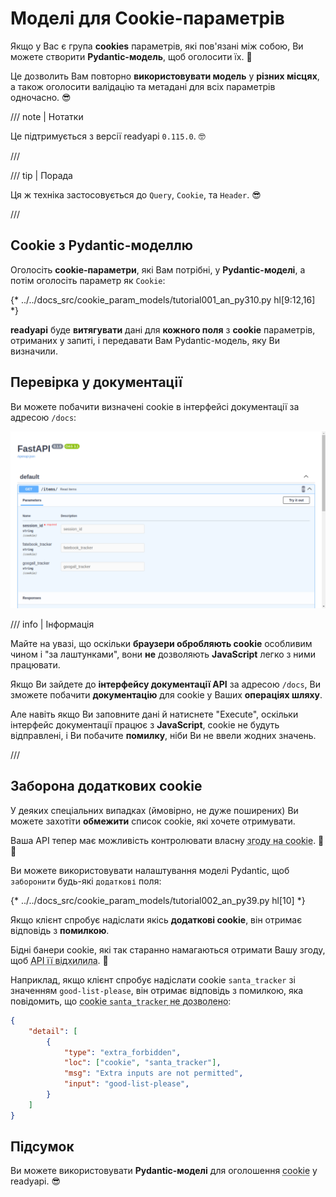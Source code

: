 # Моделі для Cookie-параметрів

Якщо у Вас є група **cookies** параметрів, які пов'язані між собою, Ви можете створити **Pydantic-модель**, щоб оголосити їх. 🍪

Це дозволить Вам повторно **використовувати модель** у **різних місцях**, а також оголосити валідацію та метадані для всіх параметрів одночасно. 😎

/// note | Нотатки

Це підтримується з версії readyapi  `0.115.0`. 🤓

///

/// tip | Порада

Ця ж техніка застосовується до `Query`, `Cookie`, та `Header`. 😎

///

## Cookie з Pydantic-моделлю

Оголосіть **cookie-параметри**, які Вам потрібні, у **Pydantic-моделі**, а потім оголосіть параметр як `Cookie`:

{* ../../docs_src/cookie_param_models/tutorial001_an_py310.py hl[9:12,16] *}

**readyapi** буде **витягувати** дані для **кожного поля** з **cookie** параметрів, отриманих у запиті, і передавати Вам Pydantic-модель, яку Ви визначили.

## Перевірка у документації

Ви можете побачити визначені cookie в інтерфейсі документації за адресою `/docs`:

<div class="screenshot">
<img src="/img/tutorial/cookie-param-models/image01.png">
</div>

/// info | Інформація

Майте на увазі, що оскільки **браузери обробляють cookie** особливим чином і "за лаштунками", вони **не** дозволяють **JavaScript** легко з ними працювати.

Якщо Ви зайдете до **інтерфейсу документації API** за адресою `/docs`, Ви зможете побачити **документацію** для cookie у Ваших **операціях шляху**.

Але навіть якщо Ви заповните дані й натиснете "Execute", оскільки інтерфейс документації працює з **JavaScript**, cookie не будуть відправлені, і Ви побачите **помилку**, ніби Ви не ввели жодних значень.

///

## Заборона додаткових cookie

У деяких спеціальних випадках (ймовірно, не дуже поширених) Ви можете захотіти **обмежити** список cookie, які хочете отримувати.

Ваша API тепер має можливість контролювати власну <abbr title="Це жарт, якщо що. Це не має нічого спільного зі згодою на використання cookie, але це кумедно, що навіть API тепер може відхиляти бідні cookie. Ловіть печиво. 🍪">згоду на cookie</abbr>. 🤪🍪

Ви можете використовувати налаштування моделі Pydantic, щоб `заборонити` будь-які `додаткові` поля:

{* ../../docs_src/cookie_param_models/tutorial002_an_py39.py hl[10] *}

Якщо клієнт спробує надіслати якісь **додаткові cookie**, він отримає відповідь з **помилкою**.

Бідні банери cookie, які так старанно намагаються отримати Вашу згоду, щоб <abbr title="Це ще один жарт. Не звертайте уваги. Візьміть каву для свого печива. ☕">API її відхилила</abbr>. 🍪

Наприклад, якщо клієнт спробує надіслати cookie `santa_tracker` зі значенням `good-list-please`, він отримає відповідь з помилкою, яка повідомить, що <abbr title="Санта не схвалює відсутність cookie. 🎅 Гаразд, більше жартів не буде.">cookie `santa_tracker` не дозволено</abbr>:

```json
{
    "detail": [
        {
            "type": "extra_forbidden",
            "loc": ["cookie", "santa_tracker"],
            "msg": "Extra inputs are not permitted",
            "input": "good-list-please",
        }
    ]
}
```

## Підсумок

Ви можете використовувати **Pydantic-моделі** для оголошення <abbr title="Отримайте останнє печиво перед тим, як піти. 🍪">cookie</abbr> у readyapi. 😎
